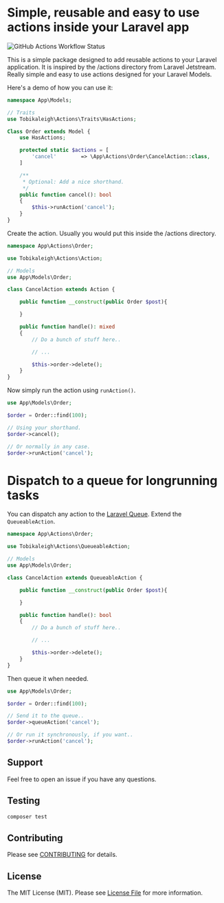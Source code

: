 # Simple, reusable and easy to use actions inside your Laravel app

![GitHub Actions Workflow Status](https://img.shields.io/github/actions/workflow/status/tobikaleigh/laravel-actions/run-tests.yml?label=Tests)

This is a simple package designed to add reusable actions to your Laravel application. It is inspired by the /actions directory from Laravel Jetstream. Really simple and easy to use actions designed for your Laravel Models.

Here's a demo of how you can use it:

```php
namespace App\Models;

// Traits
use Tobikaleigh\Actions\Traits\HasActions;

Class Order extends Model {
    use HasActions;

    protected static $actions = [
        'cancel'        => \App\Actions\Order\CancelAction::class,
    ]

    /**
     * Optional: Add a nice shorthand.
     */
    public function cancel(): bool
    {
        $this->runAction('cancel');
    }
}
```

Create the action. Usually you would put this inside the /actions directory.

```php
namespace App\Actions\Order;

use Tobikaleigh\Actions\Action;

// Models
use App\Models\Order;

class CancelAction extends Action {

    public function __construct(public Order $post){

    }

    public function handle(): mixed
    {
        // Do a bunch of stuff here..

        // ...

        $this->order->delete();
    }
}
```
Now simply run the action using ``runAction()``.

```php
use App\Models\Order;

$order = Order::find(100);

// Using your shorthand.
$order->cancel();

// Or normally in any case.
$order->runAction('cancel');
```

# Dispatch to a queue for longrunning tasks

You can dispatch any action to the [Laravel Queue](https://laravel.com/docs/queues). Extend the `QueueableAction`.

```php
namespace App\Actions\Order;

use Tobikaleigh\Actions\QueueableAction;

// Models
use App\Models\Order;

class CancelAction extends QueueableAction {

    public function __construct(public Order $post){

    }

    public function handle(): bool
    {
        // Do a bunch of stuff here..

        // ...

        $this->order->delete();
    }
}
```

Then queue it when needed.

```php
use App\Models\Order;

$order = Order::find(100);

// Send it to the queue..
$order->queueAction('cancel');

// Or run it synchronously, if you want..
$order->runAction('cancel');
```
## Support

Feel free to open an issue if you have any questions.

## Testing

```bash
composer test
```

## Contributing

Please see [CONTRIBUTING](https://github.com/spatie/.github/blob/main/CONTRIBUTING.md) for details.

## License

The MIT License (MIT). Please see [License File](LICENSE.md) for more information.
